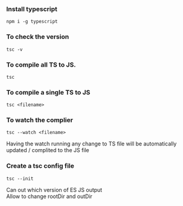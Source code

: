 ### Install typescript
```
npm i -g typescript
```

### To check the version
```
tsc -v
```

### To compile all TS to JS.
```
tsc
```

### To compile a single TS to JS
```
tsc <filename>
```

### To watch the complier
```
tsc --watch <filename>
```
Having the watch running any change to TS file will be automatically updated / complited to the JS file

### Create a tsc config file
```
tsc --init
```
Can out which version of ES JS output \
Allow to change rootDir and outDir


